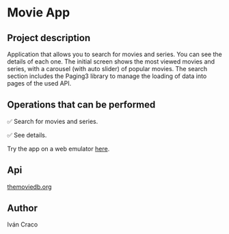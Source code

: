 <h1>Movie App</h1>
<h2>Project description</h2>
<p>Application that allows you to search for movies and series. You can see the details of each one. The initial screen shows the most viewed movies and series, with a carousel (with auto slider) of popular movies. The search section includes the Paging3 library to manage the loading of data into pages of the used API.</p>
<h2>Operations that can be performed</h2>
<p>&#9989 Search for movies and series.</p>
<p>&#9989 See details.</p>
<p>Try the app on a web emulator <a href="https://appetize.io/embed/jvh6nmhp6osps2twv3tsrrbrym" target="_blank">here</a>.</p>
<h2>Api</h2>
<a href="https://www.themoviedb.org/" target="_blank">themoviedb.org</a>
<h2>Author</h2>
<span>Iván Craco</span>
